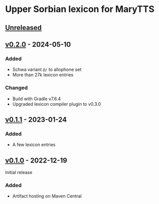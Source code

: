 Upper Sorbian lexicon for MaryTTS
=================================

[Unreleased]
------------

[v0.2.0] - 2024-05-10
---------------------

### Added

- Schwa variant `@/` to allophone set
- More than 27k lexicon entries

### Changed

- Build with Gradle v7.6.4
- Upgraded lexicon compiler plugin to v0.3.0

[v0.1.1] - 2023-01-24
---------------------

### Added

- A few lexicon entries

[v0.1.0] - 2022-12-19
---------------------

Initial release

### Added

- Artifact hosting on Maven Central

[Unreleased]: https://github.com/marytts/marytts-lexicon-hsb/tree/master
[v0.2.0]: https://github.com/marytts/marytts-lexicon-hsb/releases/tag/v0.2.0
[v0.1.1]: https://github.com/marytts/marytts-lexicon-hsb/releases/tag/v0.1.1
[v0.1.0]: https://github.com/marytts/marytts-lexicon-hsb/releases/tag/v0.1.0
